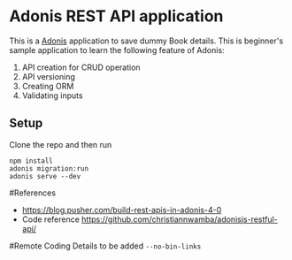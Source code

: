 # Adonis REST API application
This is a [Adonis](https://adonisjs.com, "Adonis") application to save dummy Book details. This is beginner's sample application to learn the following feature of Adonis:

1. API creation for CRUD operation
2. API versioning
3. Creating ORM
4. Validating inputs

## Setup
Clone the repo and then run
```
npm install
adonis migration:run
adonis serve --dev
```

#References
* https://blog.pusher.com/build-rest-apis-in-adonis-4-0
* Code reference https://github.com/christiannwamba/adonisjs-restful-api/

#Remote Coding
Details to be added
`--no-bin-links`